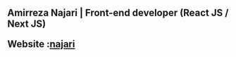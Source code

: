 <html>
  <body>
    <h2 Hey there 👋</h2>
    <b>
        Amirreza Najari | Front-end developer (React JS / Next JS)
    </b>
    <p>Website :<a href="https://n4jari.github.io/najari/">najari</a></p>
  </body>
</html>

